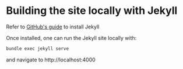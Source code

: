 # Building the site locally with Jekyll

Refer to [GitHub's guide](https://docs.github.com/en/pages/setting-up-a-github-pages-site-with-jekyll/testing-your-github-pages-site-locally-with-jekyll) to install Jekyll

Once installed, one can run the Jekyll site locally with:

```bash
bundle exec jekyll serve
```

and navigate to http://localhost:4000